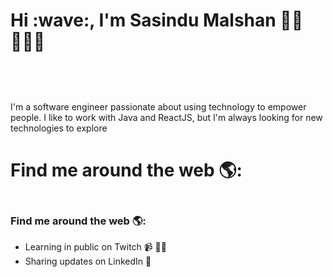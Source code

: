 <h1>Hi :wave:, I'm Sasindu Malshan 👋🏾 👩🏾‍💻</h1>
    <img style="margin-top: 20px;" src="https://github.com/sasindumalshan/sasindumalshan/assets/109432637/042b67e8-80c5-4cc1-b9e0-be7eaa037b2e" alt="">
    <p style="margin-top: 40px;">I'm a software engineer passionate about using technology to empower people. I like to work with Java and ReactJS, but I'm always looking for new technologies to explore</p>
    <h1>Find me around the web 🌎:</h1>
    <div  style="display: flex; flex-wrap:wrap;">
        <div>
            <h3>Find me around the web 🌎:</h3>
            <ul>
                <li> Learning in public on Twitch 📹 ✍🏾</li>
                <li> Sharing updates on LinkedIn 💼</li>
            </ul>
        </div>
    </div>
